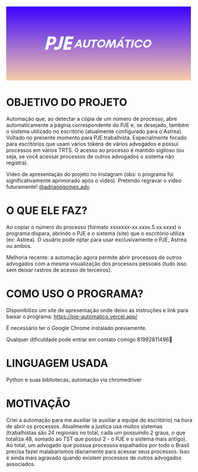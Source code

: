 ![Logo](logowide.png)
# OBJETIVO DO PROJETO
Automação que, ao detectar a cópia de um número de processo, abre automaticamente a página correspondente do PJE e, se desejado, também o sistema utilizado no escritório (atualmente configurado para o Astrea). Voltado no presente momento para PJE trabalhista. Especialmente focado para escritórios que usam vários tokens de vários advogados e possui processos em vários TRTS. O acesso ao processo é mantido sigiloso (ou seja, se você acessar processos de outros advogados o sistema não registra).

Vídeo de apresentação do projeto no Instagram (obs: o programa foi significativamente aprimorado após o vídeo). Pretendo regravar o vídeo futuramente! [@adrianogomes.adv](https://instagram.com/adrianogomes.adv).

# O QUE ELE FAZ?

Ao copiar o número do processo (formato xxxxxxx-xx.xxxx.5.xx.xxxx) o programa dispara, abrindo o PJE e o sistema (site) que o escritório utiliza (ex: Astrea). O usuário pode optar para usar exclusivamente o PJE, Astrea ou ambos.

Melhoria recente: a automação agora permite abrir processos de outros advogados com a mesma visualização dos processos pessoais (tudo isso sem deixar rastros de acesso de terceiros).

# COMO USO O PROGRAMA?
Disponibilizo um site de apresentação onde deixo as instruções e link para baixar o programa: https://pje-automatico.vercel.app/

É necessário ter o Google Chrome instalado previamente.

Qualquer dificuldade pode entrar em contato comigo 81992811496📲

# LINGUAGEM USADA
Python e suas bibliotecas, automação via chromedriver

# MOTIVAÇÃO
Criei a automação para me auxiliar (e auxiliar a equipe do escritório) na hora de abrir os processos. Atualmente a justiça usa muitos sistemas (trabalhistas são 24 regionais no total, cada um possuindo 2 graus, o que totaliza 48, somado ao TST que possui 2 - o PJE e o sistema mais antigo). Ao total, um advogado que possua processos espalhados por todo o Brasil precisa fazer malabarismos diariamente para acessar seus processos. Isso é ainda mais agravado quando existem processos de outros advogados associados.





